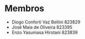 # Membros
- Diogo Conforti Vaz Bellini 823829
- José Maia de Oliveira 823395
- Enzo Yasumasa Hirotani 823839
